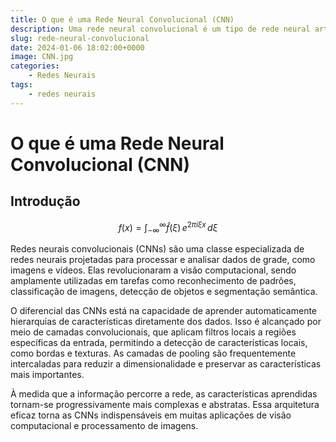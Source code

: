 ```yaml
---
title: O que é uma Rede Neural Convolucional (CNN)
description: Uma rede neural convolucional é um tipo de rede neural artificial que utiliza filtros para extrair características locais de imagens. As CNNs são utilizadas principalmente em...
slug: rede-neural-convolucional
date: 2024-01-06 18:02:00+0000
image: CNN.jpg
categories:
    - Redes Neurais
tags:
    - redes neurais
---
```


# O que é uma Rede Neural Convolucional (CNN)

## Introdução

$$
    f(x) = \int_{-\infty}^\infty\hat f(\xi)\,e^{2 \pi i \xi x}\,d\xi
$$

Redes neurais convolucionais (CNNs) são uma classe especializada de redes neurais projetadas para processar e analisar dados de grade, como imagens e vídeos. Elas revolucionaram a visão computacional, sendo amplamente utilizadas em tarefas como reconhecimento de padrões, classificação de imagens, detecção de objetos e segmentação semântica.

O diferencial das CNNs está na capacidade de aprender automaticamente hierarquias de características diretamente dos dados. Isso é alcançado por meio de camadas convolucionais, que aplicam filtros locais a regiões específicas da entrada, permitindo a detecção de características locais, como bordas e texturas. As camadas de pooling são frequentemente intercaladas para reduzir a dimensionalidade e preservar as características mais importantes.

À medida que a informação percorre a rede, as características aprendidas tornam-se progressivamente mais complexas e abstratas. Essa arquitetura eficaz torna as CNNs indispensáveis em muitas aplicações de visão computacional e processamento de imagens.